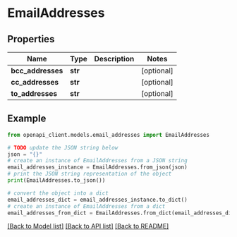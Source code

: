 # EmailAddresses


## Properties

Name | Type | Description | Notes
------------ | ------------- | ------------- | -------------
**bcc_addresses** | **str** |  | [optional] 
**cc_addresses** | **str** |  | [optional] 
**to_addresses** | **str** |  | [optional] 

## Example

```python
from openapi_client.models.email_addresses import EmailAddresses

# TODO update the JSON string below
json = "{}"
# create an instance of EmailAddresses from a JSON string
email_addresses_instance = EmailAddresses.from_json(json)
# print the JSON string representation of the object
print(EmailAddresses.to_json())

# convert the object into a dict
email_addresses_dict = email_addresses_instance.to_dict()
# create an instance of EmailAddresses from a dict
email_addresses_from_dict = EmailAddresses.from_dict(email_addresses_dict)
```
[[Back to Model list]](../README.md#documentation-for-models) [[Back to API list]](../README.md#documentation-for-api-endpoints) [[Back to README]](../README.md)


